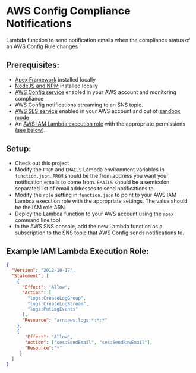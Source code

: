 # AWS Config Compliance Notifications
Lambda function to send notification emails when the compliance status of an AWS Config Rule changes


## Prerequisites: 
- [Apex Framework](https://github.com/apex/apex) installed locally
- [NodeJS and NPM](https://nodejs.org) installed locally
- [AWS Config service](https://aws.amazon.com/config/) enabled in your AWS account and monitoring compliance
- AWS Config notifications streaming to an SNS topic.
- [AWS SES service](https://aws.amazon.com/ses/) enabled in your AWS account 
    and out of [sandbox mode](http://docs.aws.amazon.com/ses/latest/DeveloperGuide/request-production-access.html)
- An [AWS IAM Lambda execution role](http://docs.aws.amazon.com/lambda/latest/dg/with-s3-example-create-iam-role.html) 
    with the appropriate permissions ([see below](#example-iam-lambda-execution-role)). 
   
## Setup:
- Check out this project
- Modify the `FROM` and `EMAILS` Lambda environment variables in `function.json`. `FROM` should be the 
    from address you want your notification emails to come from. `EMAILS` should be a semicolon separated list
    of email addresses to send notifications to.
- Modify the `role` setting in `function.json` to point to your AWS IAM Lambda execution role with the appropriate settings. The 
    value should be the IAM role ARN.
- Deploy the Lambda function to your AWS account using the `apex` command line tool.
- In the AWS SNS console, add the new Lambda function as a subscription to the SNS topic that AWS Config
    sends notifications to.
    
## Example IAM Lambda Execution Role:
```JSON
{
  "Version": "2012-10-17",
  "Statement": [
    {
      "Effect": "Allow",
      "Action": [
        "logs:CreateLogGroup",
        "logs:CreateLogStream",
        "logs:PutLogEvents"
      ],
      "Resource": "arn:aws:logs:*:*:*"
    },
    {
       "Effect": "Allow",
       "Action": ["ses:SendEmail", "ses:SendRawEmail"],
       "Resource":"*"
     }
  ]
}    
```   